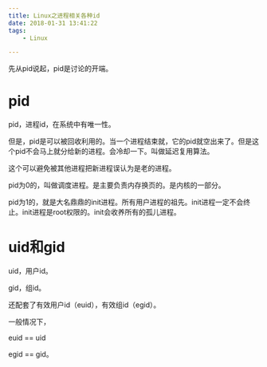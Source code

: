 ```yaml
---
title: Linux之进程相关各种id
date: 2018-01-31 13:41:22
tags:
	- Linux

---
```




先从pid说起，pid是讨论的开端。

# pid

pid，进程id，在系统中有唯一性。

但是，pid是可以被回收利用的。当一个进程结束就，它的pid就空出来了。但是这个pid不会马上就分给新的进程。会冷却一下。叫做延迟复用算法。

这个可以避免被其他进程把新进程误认为是老的进程。

pid为0的，叫做调度进程。是主要负责内存换页的。是内核的一部分。

pid为1的，就是大名鼎鼎的init进程。所有用户进程的祖先。init进程一定不会终止。init进程是root权限的。init会收养所有的孤儿进程。



# uid和gid

uid，用户id。

gid，组id。

还配套了有效用户id（euid），有效组id（egid）。

一般情况下，

euid == uid

egid == gid。


